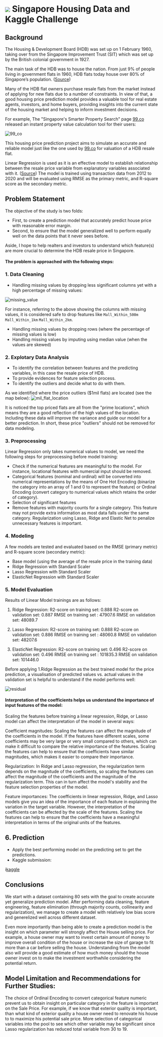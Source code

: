 #  ![](https://ga-dash.s3.amazonaws.com/production/assets/logo-9f88ae6c9c3871690e33280fcf557f33.png) Singapore Housing Data and Kaggle Challenge

## Background

The Housing & Development Board (HDB) was set up on 1 February 1960, taking over from the Singapore Improvement Trust (SIT) which was set up by the British colonial government in 1927.

The main task of the HDB was to house the nation. From just 9% of people living in government flats in 1960, HDB flats today house over 80% of Singapore’s population. ([Source](https://dollarsandsense.sg/5-types-hdb-flats-not-longer-built-singapore/))

Many of the HDB flat owners purchase resale flats from the market instead of applying for new flats due to a number of constraints. In view of that, a good housing price prediction model provides a valuable tool for real estate agents, investors, and home buyers, providing insights into the current state of the housing market and helping to inform investment decisions.

For example, The "Singapore's Smarter Property Search" page [99.co](https://www.99.co/) released an instant property value calculation tool for their users:

![99_co](./img/99_co.png)

This housing price prediction project aims to simulate an accurate and reliable model just like the one used by [99.co](https://www.99.co/) for valuation of a HDB resale flat. 

Linear Regression is used as it is an effective model to establish relationship between the resale price variable from explanatory variables associated with it. ([Source](https://www.knowledgehut.com/blog/data-science/linear-regression-for-machine-learning)) The model is trained using transaction data from 2012 to 2020 and will be evaluated using RMSE as the primary metric, and R-square score as the secondary metric. 

## Problem Statement

The objective of the study is two folds:

- First, to create a prediction model that accurately predict house price with reasonable error margin.
- Second, to ensure that the model generalized well to perform equally well on the data points that it never sees before.

Aside, I hope to help realters and investors to understand which feature(s) are more crucial to determine the HDB resale price in Singapore.

#### The problem is approached with the following steps:

### 1. Data Cleaning
- Handling missing values by dropping less significant columns yet with a high percentage of missing values:

![missing_value](./img/missing_value.png)

For instance, referring to the above showing the columns with missing values, it is considered safe to drop features like `Mall_Within_500m` `Mall_Within_1km` `Mall_Within_2km`. 

- Handling missing values by dropping rows (where the percentage of missing values is low)
- Handling missing values by imputing using median value (when the values are skewed)

### 2. Explotary Data Analysis

- To identify the correlation between features and the predicting variables, in this case the resale price of HDB.
- To provide evidences for feature selection process.
- To identify the outliers and decide what to do with them. 

As we identified where the price outliers ($1mil flats) are located (see the map below):
![mil_flat_location](./img/mil_flat_location.png)

It is noticed the top priced flats are all from the "prime locations", which means they are a good reflection of the high values of the location. Including these data will improve the variance and guide our model for a better prediction. In short, these price "outliers" should not be removed for data modeling. 

### 3. Preprocessing

Linear Regression only takes numerical values to model, we need the following steps for preprocessing before model training:

- Check if the numerical features are meaningful to the model. For instance, locational features with numercial input should be removed.
- Categorical features (nominal and ordinal) will be converted into numerical representations by the means of One Hot Encoding (binarize the category into an array of 1 and 0 to represent the feature) or Ordinal Encoding (convert category to numerical values which retains the order of category).
- Selection of significant features
- Remove features with majority counts for a single category. This feature may not provide extra information as most data falls under the same category.
Regularization using Lasso, Ridge and Elastic Net to penalize unnecessary features is important.

### 4. Modeling

A few models are tested and evaluated based on the RMSE (primary metric) and R-square score (secondary metric):
- Base model (using the average of the resale price in the training data)
- Ridge Regression with Standard Scaler
- Lasso Regression with Standard Scaler
- ElasticNet Regression with Standard Scaler

### 5. Model Evaluation

Results of Linear Model trainings are as follows: 
1. Ridge Regression: 
R2-score on training set: 0.888
R2-score on validation set: 0.887
RMSE on training set : 47907.6
RMSE on validation set: 48089.7

2. Lasso Regression: 
R2-score on training set: 0.888
R2-score on validation set: 0.886
RMSE on training set : 48060.8
RMSE on validation set: 48207.6

3. ElasticNet Regression: 
R2-score on training set: 0.496
R2-score on validation set: 0.496
RMSE on training set : 101835.3
RMSE on validation set: 101446.0

Before applying 1.Ridge Regression as the best trained model for the price prediction, a visualisation of predicted values vs. actual values in the validation set is helpful to understand if the model performs well:

![residual](./img/residual.png)

#### Interpretation of the coefficients helps us understand the importance of input features of the model:

Scaling the features before training a linear regression, Ridge, or Lasso model can affect the interpretation of the model in several ways:

Coefficient magnitudes: Scaling the features can affect the magnitude of the coefficients in the model. If the features have different scales, some coefficients may be very large or very small compared to others, which can make it difficult to compare the relative importance of the features. Scaling the features can help to ensure that the coefficients have similar magnitudes, which makes it easier to compare their importance.

Regularization: In Ridge and Lasso regression, the regularization term depends on the magnitude of the coefficients, so scaling the features can affect the magnitude of the coefficients and the magnitude of the regularization term. This can in turn affect the model's stability and the feature selection properties of the model.

Feature importances: The coefficients in linear regression, Ridge, and Lasso models give you an idea of the importance of each feature in explaining the variation in the target variable. However, the interpretation of the coefficients can be affected by the scale of the features. Scaling the features can help to ensure that the coefficients have a meaningful interpretation in terms of the original units of the features.

## 6. Prediction
- Apply the best performing model on the predicting set to get the predictions. 
- Kaggle submission:

i[kaggle](./img/kaggle.png)

## Conclusions

We start with a dataset containing 80 sets with the goal to create accurate yet generalize prediction model. After performing data cleaning, feature engineering, feature elimination (through majority counts, collinearity and regularization), we manage to create a model with relatively low bias score and generelized well across different dataset.

Even more importantly than being able to create a prediction model is the insight on which parameter will strongly affect the House selling price. For example, a house owner may want to invest certain amount of money to improve overall condition of the house or increase the size of garage to fit more than a car before selling the house. Understanding from the model also will provide a good estimate of how much money should the house owner invest on to make the investment worthwhile considering the potential return.

## Model Limitation and Recommendations for Further Studies:
The choice of Ordinal Encoding to convert categorical feature numeric prevent us to obtain insight on particular category in the feature is important on the Sale Price. For example, if we know that exterior quality is important, than what kind of exterior quality a house owner need to renovate his house to to maximize his potential sale price.
More selection of categorical variables into the pool to see which other variable may be significant since Lasso regularization has reduced total variable from 30 to 19.


